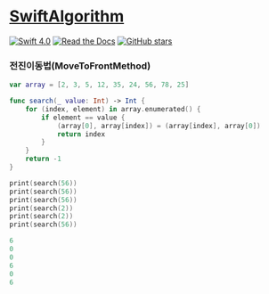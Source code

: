# [SwiftAlgorithm](https://github.com/pikachu987/SwiftAlgorithm "SwiftAlgorithm")

[![Swift 4.0](https://img.shields.io/badge/Swift-4.0-orange.svg?style=flat)](https://developer.apple.com/swift/)
[![Read the Docs](https://img.shields.io/readthedocs/pip.svg)](https://github.com/pikachu987/SwiftAlgorithm)
[![GitHub stars](https://img.shields.io/github/stars/badges/shields.svg?style=social&label=Stars)](https://github.com/pikachu987/SwiftAlgorithm/stargazers)

### 전진이동법(MoveToFrontMethod)

```swift
var array = [2, 3, 5, 12, 35, 24, 56, 78, 25]

func search(_ value: Int) -> Int {
    for (index, element) in array.enumerated() {
        if element == value {
            (array[0], array[index]) = (array[index], array[0])
            return index
        }
    }
    return -1
}

print(search(56))
print(search(56))
print(search(56))
print(search(2))
print(search(2))
print(search(56))
```
```swift
6
0
0
6
0
6
```
